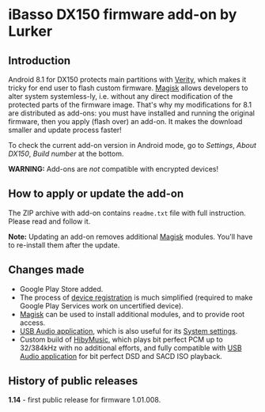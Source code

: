 # iBasso DX150 firmware add-on by Lurker

## Introduction
Android 8.1 for DX150 protects main partitions with [Verity](https://source.android.com/security/verifiedboot), which makes it tricky for end user to flash custom firmware. [Magisk](https://magiskmanager.com/) allows developers to alter system systemless-ly, i.e. without any direct modification of the protected parts of the firmware image. That's why my modifications for 8.1 are distributed as add-ons: you must have installed and running the original firmware, then you apply (flash over) an add-on. It makes the download smaller and update process faster!

To check the current add-on version in Android mode, go to _Settings_, _About DX150_, _Build number_ at the bottom.

**WARNING:** Add-ons are *not* compatible with encrypted devices!

## How to apply or update the add-on
The ZIP archive with add-on contains `readme.txt` file with full instruction. Please read and follow it.

**Note:** Updating an add-on removes additional [Magisk](https://magiskmanager.com/) modules. You'll have to re-install them after the update.

## Changes made
* Google Play Store added.
* The process of [device registration](https://www.google.com/android/uncertified/) is much simplified (required to make Google Play Services work on uncertified device).
* [Magisk](https://magiskmanager.com/) can be used to install additional modules, and to provide root access.
* [USB Audio application](https://github.com/Lurker00/DX200-USB-Audio-Release/blob/master/README.md), which is also useful for its [System settings](https://github.com/Lurker00/DX200-USB-Audio-Release/blob/master/README.md#system-settings).
* Custom build of [HibyMusic](https://play.google.com/store/apps/details?id=com.hiby.music), which plays bit perfect PCM up to 32/384kHz with no additional efforts, and fully compatible with [USB Audio application](https://github.com/Lurker00/DX150-USB-Audio-Release/blob/master/README.md) for bit perfect DSD and SACD ISO playback.

## History of public releases
**1.14** - first public release for firmware 1.01.008.
